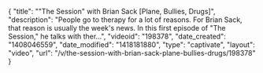 {
    "title": "\"The Session\" with Brian Sack [Plane, Bullies, Drugs]",
    "description": "People go to therapy for a lot of reasons. For Brian Sack, that reason is usually the week's news. In this first episode of \"The Session,\" he talks with ther...",
    "videoid": "198378",
    "date_created": "1408046559",
    "date_modified": "1418181880",
    "type": "captivate",
    "layout": "video",
    "url": "\/v\/the-session-with-brian-sack-plane-bullies-drugs\/198378"
}